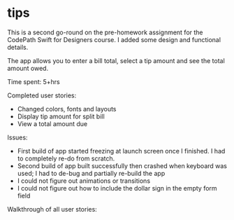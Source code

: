 # tips
This is a second go-round on the pre-homework assignment for the CodePath Swift for Designers course. I added some design and functional details. 

The app allows you to enter a bill total, select a tip amount and see the total amount owed. 

Time spent: 5+hrs

Completed user stories: 
- Changed colors, fonts and layouts
- Display tip amount for split bill
- View a total amount due

Issues:
- First build of app started freezing at launch screen once I finished. I had to completely re-do from scratch.
- Second build of app built successfully then crashed when keyboard was used; I had to de-bug and partially re-build the app
- I could not figure out animations or transitions
- I could not figure out how to include the dollar sign in the empty form field

Walkthrough of all user stories:

